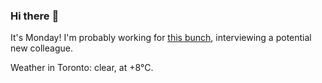### Hi there :wave:

It's Monday! I'm probably working for [this bunch](https://github.com/kohofinancial), interviewing a potential new colleague.

Weather in Toronto: clear, at +8°C.
